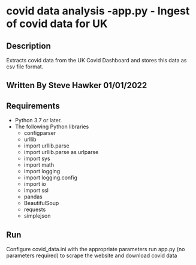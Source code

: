 covid data analysis -app.py - Ingest of covid data for UK
====================================

## Description

Extracts covid data from the UK Covid Dashboard and stores this data as csv file format.
## Written By Steve Hawker 01/01/2022

## Requirements

 - Python 3.7 or later.
 - The following Python libraries
   - configparser
   - urllib 
   - import urllib.parse
   - import urllib.parse as urlparse
   - import sys
   - import math
   - import logging
   - import logging.config
   - import io
   - import ssl
   - pandas
   - BeautifulSoup
   - requests
   - simplejson
   

## Run	

Configure covid_data.ini with the appropriate parameters
run app.py  (no parameters required) to scrape the website and download covid data


